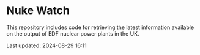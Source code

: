 # Nuke Watch

This repository includes code for retrieving the latest information available on the output of EDF nuclear power plants in the UK.

Last updated: 2024-08-29 16:11